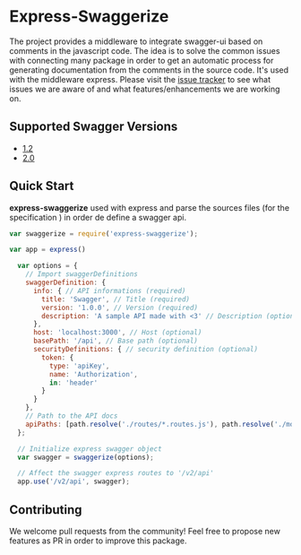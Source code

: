 # Express-Swaggerize
The project provides a middleware to integrate swagger-ui based on comments in the javascript code. The idea is to solve the common issues with connecting many package in order to get an automatic process for generating documentation from the comments in the source code.
It's used with the middleware express. Please visit the [issue tracker][project-issues] to see what issues we are aware of and what features/enhancements we are working on. 


## Supported Swagger Versions

* [1.2][swagger-docs-v1_2]
* [2.0][swagger-docs-v2_0]

<!--
## Installation Node.js

Installation for Node.js applications can be done via [NPM][npm].

```
npm install express-swaggerize --save
```-->

## Quick Start

**express-swaggerize** used with express and parse the sources files (for the specification ) in order de define a swagger api.
```javascript
var swaggerize = require('express-swaggerize');

var app = express()

  var options = {
    // Import swaggerDefinitions
    swaggerDefinition: {
      info: { // API informations (required)
        title: 'Swagger', // Title (required)
        version: '1.0.0', // Version (required)
        description: 'A sample API made with <3' // Description (optional)
      },
      host: 'localhost:3000', // Host (optional)
      basePath: '/api', // Base path (optional)
      securityDefinitions: { // security definition (optional)
        token: {
          type: 'apiKey', 
          name: 'Authorization',
          in: 'header'
        }
      }
    },
    // Path to the API docs
    apiPaths: [path.resolve('./routes/*.routes.js'), path.resolve('./models/*.model.js')]
  };

  // Initialize express swagger object
  var swagger = swaggerize(options);

  // Affect the swagger express routes to '/v2/api'
  app.use('/v2/api', swagger);

```


## Contributing
We welcome pull requests from the community! Feel free to propose new features as PR in order to improve this package.



[project-issues]: https://github.com/farhatmo/express-swaggerize/issues
[swagger]: http://swagger.io/
[swagger-docs-v1_2]: https://github.com/swagger-api/swagger-spec/blob/master/versions/1.2.md
[swagger-docs-v2_0]: https://github.com/swagger-api/swagger-spec/blob/master/versions/2.0.md
[swagger-ui]: https://github.com/swagger-api/swagger-ui
